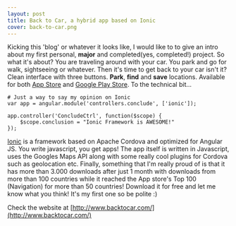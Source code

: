 ```yaml
---
layout: post
title: Back to Car, a hybrid app based on Ionic
cover: back-to-car.png
---
```


Kicking this 'blog' or whatever it looks like, I would like to to give an intro about my first personal, **major** and completed(yes, completed!) project. So what it's about? You are traveling around with your car. You park and go for walk, sightseeing or whatever. Then it's time to get back to your car isn't it? Clean interface with three buttons. **Park**, **find** and **save** locations. Available for both [App Store](https://itunes.apple.com/us/app/backtocar/id936488095?ls=1&mt=8) and [Google Play Store](https://play.google.com/store/apps/details?id=com.iamemmanouil.backtocar). To the technical bit...

<!--more-->

    # Just a way to say my opinion on Ionic
    var app = angular.module('controllers.conclude', ['ionic']);

    app.controller('ConcludeCtrl', function($scope) {
        $scope.conclusion = "Ionic Framework is AWESOME!"
    });


[Ionic](http://www.ionicframework.com/) is a framework based on Apache Cordova and optimized for Angular JS. You write javascript, you get apps! The app itself is written in Javascript, uses the Googles Maps API along with some really cool plugins for Cordova such as geolocation etc. Finally, something that I'm really proud of is that it has more than 3.000 downloads after just 1 month with downloads from more than 100 countries while it reached the App store's Top 100 (Navigation) for more than 50 countries! Download it for free and let me know what you think! It's my first one so be polite :)

Check the website at [http://www.backtocar.com/](http://www.backtocar.com/)
